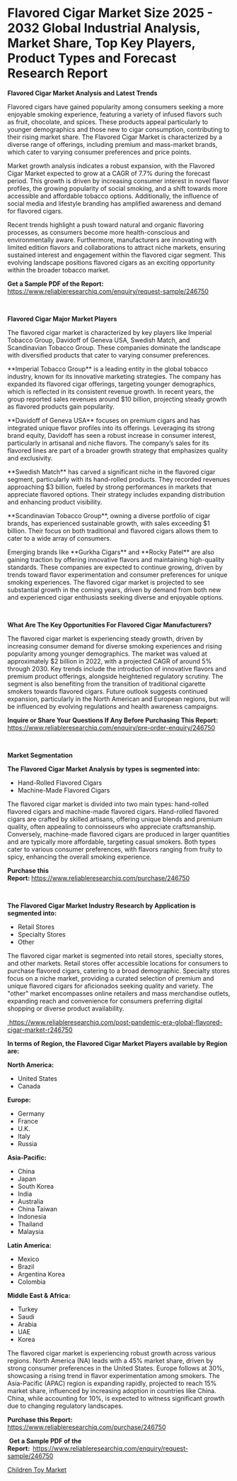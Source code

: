 <p><h1>Flavored Cigar Market Size 2025 - 2032 Global Industrial Analysis, Market Share, Top Key Players, Product Types and Forecast Research Report</h1></p><p><strong>Flavored Cigar Market Analysis and Latest Trends</strong></p>
<p><p>Flavored cigars have gained popularity among consumers seeking a more enjoyable smoking experience, featuring a variety of infused flavors such as fruit, chocolate, and spices. These products appeal particularly to younger demographics and those new to cigar consumption, contributing to their rising market share. The Flavored Cigar Market is characterized by a diverse range of offerings, including premium and mass-market brands, which cater to varying consumer preferences and price points.</p><p>Market growth analysis indicates a robust expansion, with the Flavored Cigar Market expected to grow at a CAGR of 7.7% during the forecast period. This growth is driven by increasing consumer interest in novel flavor profiles, the growing popularity of social smoking, and a shift towards more accessible and affordable tobacco options. Additionally, the influence of social media and lifestyle branding has amplified awareness and demand for flavored cigars.</p><p>Recent trends highlight a push toward natural and organic flavoring processes, as consumers become more health-conscious and environmentally aware. Furthermore, manufacturers are innovating with limited edition flavors and collaborations to attract niche markets, ensuring sustained interest and engagement within the flavored cigar segment. This evolving landscape positions flavored cigars as an exciting opportunity within the broader tobacco market.</p></p>
<p><strong>Get a Sample PDF of the Report:&nbsp;</strong> <a href="https://www.reliableresearchiq.com/enquiry/request-sample/246750?utm_campaign=2810&utm_medium=2&utm_source=Github&utm_content=ia&utm_term=30032025&utm_id=flavored-cigar">https://www.reliableresearchiq.com/enquiry/request-sample/246750</a></p>
<p>&nbsp;</p>
<p><strong>Flavored Cigar Major Market Players</strong></p>
<p><p>The flavored cigar market is characterized by key players like Imperial Tobacco Group, Davidoff of Geneva USA, Swedish Match, and Scandinavian Tobacco Group. These companies dominate the landscape with diversified products that cater to varying consumer preferences.</p><p>**Imperial Tobacco Group** is a leading entity in the global tobacco industry, known for its innovative marketing strategies. The company has expanded its flavored cigar offerings, targeting younger demographics, which is reflected in its consistent revenue growth. In recent years, the group reported sales revenues around $10 billion, projecting steady growth as flavored products gain popularity.</p><p>**Davidoff of Geneva USA** focuses on premium cigars and has integrated unique flavor profiles into its offerings. Leveraging its strong brand equity, Davidoff has seen a robust increase in consumer interest, particularly in artisanal and niche flavors. The company’s sales for its flavored lines are part of a broader growth strategy that emphasizes quality and exclusivity.</p><p>**Swedish Match** has carved a significant niche in the flavored cigar segment, particularly with its hand-rolled products. They recorded revenues approaching $3 billion, fueled by strong performances in markets that appreciate flavored options. Their strategy includes expanding distribution and enhancing product visibility.</p><p>**Scandinavian Tobacco Group**, owning a diverse portfolio of cigar brands, has experienced sustainable growth, with sales exceeding $1 billion. Their focus on both traditional and flavored cigars allows them to cater to a wide array of consumers.</p><p>Emerging brands like **Gurkha Cigars** and **Rocky Patel** are also gaining traction by offering innovative flavors and maintaining high-quality standards. These companies are expected to continue growing, driven by trends toward flavor experimentation and consumer preferences for unique smoking experiences. The flavored cigar market is projected to see substantial growth in the coming years, driven by demand from both new and experienced cigar enthusiasts seeking diverse and enjoyable options.</p></p>
<p>&nbsp;</p>
<p><strong>What Are The Key Opportunities For Flavored Cigar Manufacturers?</strong></p>
<p><p>The flavored cigar market is experiencing steady growth, driven by increasing consumer demand for diverse smoking experiences and rising popularity among younger demographics. The market was valued at approximately $2 billion in 2022, with a projected CAGR of around 5% through 2030. Key trends include the introduction of innovative flavors and premium product offerings, alongside heightened regulatory scrutiny. The segment is also benefiting from the transition of traditional cigarette smokers towards flavored cigars. Future outlook suggests continued expansion, particularly in the North American and European regions, but will be influenced by evolving regulations and health awareness campaigns.</p></p>
<p><strong>Inquire or Share Your Questions If Any Before Purchasing This Report:</strong> <a href="https://www.reliableresearchiq.com/enquiry/pre-order-enquiry/246750?utm_campaign=2810&utm_medium=2&utm_source=Github&utm_content=ia&utm_term=30032025&utm_id=flavored-cigar">https://www.reliableresearchiq.com/enquiry/pre-order-enquiry/246750</a></p>
<p>&nbsp;</p>
<p><strong>Market Segmentation</strong></p>
<p><strong>The Flavored Cigar Market Analysis by types is segmented into:</strong></p>
<p><ul><li>Hand-Rolled Flavored Cigars</li><li>Machine-Made Flavored Cigars</li></ul></p>
<p><p>The flavored cigar market is divided into two main types: hand-rolled flavored cigars and machine-made flavored cigars. Hand-rolled flavored cigars are crafted by skilled artisans, offering unique blends and premium quality, often appealing to connoisseurs who appreciate craftsmanship. Conversely, machine-made flavored cigars are produced in larger quantities and are typically more affordable, targeting casual smokers. Both types cater to various consumer preferences, with flavors ranging from fruity to spicy, enhancing the overall smoking experience.</p></p>
<p><strong>Purchase this Report:&nbsp;</strong><a href="https://www.reliableresearchiq.com/purchase/246750?utm_campaign=2810&utm_medium=2&utm_source=Github&utm_content=ia&utm_term=30032025&utm_id=flavored-cigar">https://www.reliableresearchiq.com/purchase/246750</a></p>
<p>&nbsp;</p>
<p><strong>The Flavored Cigar Market Industry Research by Application is segmented into:</strong></p>
<p><ul><li>Retail Stores</li><li>Specialty Stores</li><li>Other</li></ul></p>
<p><p>The flavored cigar market is segmented into retail stores, specialty stores, and other markets. Retail stores offer accessible locations for consumers to purchase flavored cigars, catering to a broad demographic. Specialty stores focus on a niche market, providing a curated selection of premium and unique flavored cigars for aficionados seeking quality and variety. The "other" market encompasses online retailers and mass merchandise outlets, expanding reach and convenience for consumers preferring digital shopping or diverse product availability.</p></p>
<p><a href="https://www.reliableresearchiq.com/post-pandemic-era-global-flavored-cigar-market-r246750?utm_campaign=2810&utm_medium=2&utm_source=Github&utm_content=ia&utm_term=30032025&utm_id=flavored-cigar">&nbsp;https://www.reliableresearchiq.com/post-pandemic-era-global-flavored-cigar-market-r246750</a></p>
<p><strong>In terms of Region, the Flavored Cigar Market Players available by Region are:</strong></p>
<p>
    <p> <strong> North America: </strong>
        <ul>
            <li>United States</li>
            <li>Canada</li>
        </ul>
        </p> 
    <p> <strong> Europe: </strong>
        <ul>
            <li>Germany</li>
            <li>France</li>
            <li>U.K.</li>
            <li>Italy</li>
            <li>Russia</li>
        </ul>
        </p> 
    <p> <strong> Asia-Pacific: </strong>
        <ul>
            <li>China</li>
            <li>Japan</li>
            <li>South Korea</li>
            <li>India</li>
            <li>Australia</li>
            <li>China Taiwan</li>
            <li>Indonesia</li>
            <li>Thailand</li>
            <li>Malaysia</li>
        </ul>
        </p> 
    <p> <strong> Latin America: </strong>
        <ul>
            <li>Mexico</li>
            <li>Brazil</li>
            <li>Argentina Korea</li>
            <li>Colombia</li>
        </ul>
        </p> 
    <p> <strong> Middle East & Africa: </strong>
        <ul>
            <li>Turkey</li>
            <li>Saudi</li>
            <li>Arabia</li>
            <li>UAE</li>
            <li>Korea</li>
        </ul>
    </p>
    </p>
<p><p>The flavored cigar market is experiencing robust growth across various regions. North America (NA) leads with a 45% market share, driven by strong consumer preferences in the United States. Europe follows at 30%, showcasing a rising trend in flavor experimentation among smokers. The Asia-Pacific (APAC) region is expanding rapidly, projected to reach 15% market share, influenced by increasing adoption in countries like China. China, while accounting for 10%, is expected to witness significant growth due to changing regulatory landscapes.</p></p>
<p><strong>Purchase this Report: </strong><a href="https://www.reliableresearchiq.com/purchase/246750?utm_campaign=2810&utm_medium=2&utm_source=Github&utm_content=ia&utm_term=30032025&utm_id=flavored-cigar">https://www.reliableresearchiq.com/purchase/246750</a></p>
<p>&nbsp;<strong>Get a Sample PDF of the Report:&nbsp;&nbsp;</strong><a href="https://www.reliableresearchiq.com/enquiry/request-sample/246750?utm_campaign=2810&utm_medium=2&utm_source=Github&utm_content=ia&utm_term=30032025&utm_id=flavored-cigar">https://www.reliableresearchiq.com/enquiry/request-sample/246750</a></p>
<p><strong></strong></p>
<p><p><a href="https://github.com/sadimsamid/Market-Research-Report-List-1/blob/main/children-toy-market.md?utm_campaign=2810&utm_medium=2&utm_source=Github&utm_content=ia&utm_term=30032025&utm_id=flavored-cigar">Children Toy Market</a></p></p>
